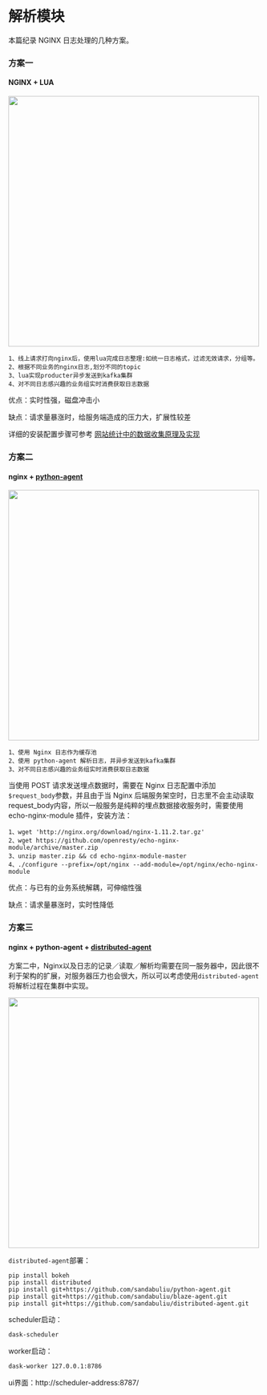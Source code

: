 # 解析模块

本篇纪录 NGINX 日志处理的几种方案。

### 方案一
#### NGINX + LUA

<img src=../../static/nginx-lua.png width=500 />

    1、线上请求打向nginx后，使用lua完成日志整理:如统一日志格式，过滤无效请求，分组等。      
    2、根据不同业务的nginx日志,划分不同的topic
    3、lua实现producter异步发送到kafka集群
    4、对不同日志感兴趣的业务组实时消费获取日志数据
    
优点：实时性强，磁盘冲击小

缺点：请求量暴涨时，给服务端造成的压力大，扩展性较差
    
详细的安装配置步骤可参考 [网站统计中的数据收集原理及实现](http://blog.codinglabs.org/articles/how-web-analytics-data-collection-system-work.html)

### 方案二
#### nginx + [python-agent](../python-agent/quickstart.md)

<img src=../../static/nginx-agent.png width=500 />

    1、使用 Nginx 日志作为缓存池
    2、使用 python-agent 解析日志，并异步发送到kafka集群
    3、对不同日志感兴趣的业务组实时消费获取日志数据
    
当使用 POST 请求发送埋点数据时，需要在 Nginx 日志配置中添加`$request_body`参数，并且由于当 Nginx 后端服务架空时，日志里不会主动读取request_body内容，所以一般服务是纯粹的埋点数据接收服务时，需要使用 echo-nginx-module 插件，安装方法：

    1、wget 'http://nginx.org/download/nginx-1.11.2.tar.gz'
    2、wget https://github.com/openresty/echo-nginx-module/archive/master.zip
    3、unzip master.zip && cd echo-nginx-module-master
    4、./configure --prefix=/opt/nginx --add-module=/opt/nginx/echo-nginx-module
    

优点：与已有的业务系统解耦，可伸缩性强

缺点：请求量暴涨时，实时性降低

### 方案三
#### nginx + python-agent + [distributed-agent](https://github.com/sandabuliu/distributed-agent)

方案二中，Nginx以及日志的记录／读取／解析均需要在同一服务器中，因此很不利于架构的扩展，对服务器压力也会很大，所以可以考虑使用`distributed-agent`将解析过程在集群中实现。

<img src=../../static/nginx-distributed-agent.png width=500 />

`distributed-agent`部署：

```
pip install bokeh
pip install distributed
pip install git+https://github.com/sandabuliu/python-agent.git
pip install git+https://github.com/sandabuliu/blaze-agent.git
pip install git+https://github.com/sandabuliu/distributed-agent.git
```

scheduler启动：

```sh
dask-scheduler
```

worker启动：

```sh
dask-worker 127.0.0.1:8786
```

ui界面：http://scheduler-address:8787/